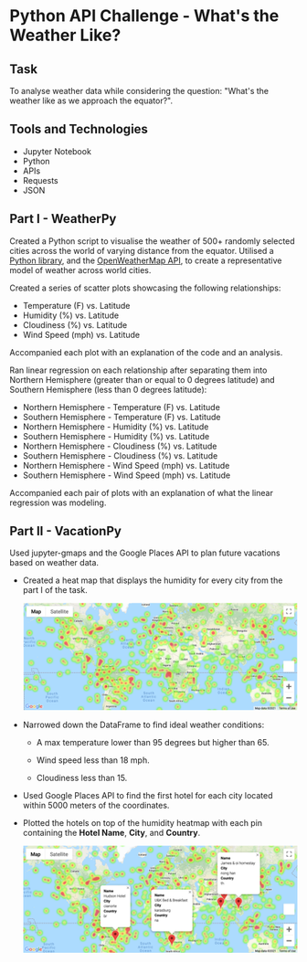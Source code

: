 # Python API Challenge - What's the Weather Like?


## Task

To analyse weather data while considering the question: "What's the weather like as we approach the equator?". 

## Tools and Technologies

- Jupyter Notebook
- Python
- APIs
- Requests
- JSON


## Part I - WeatherPy

Created a Python script to visualise the weather of 500+ randomly selected cities across the world of varying distance from the equator. Utilised a [Python library](https://pypi.python.org/pypi/citipy),  and the [OpenWeatherMap API](https://openweathermap.org/api), to create a representative model of weather across world cities.

Created a series of scatter plots showcasing the following relationships:

* Temperature (F) vs. Latitude
* Humidity (%) vs. Latitude
* Cloudiness (%) vs. Latitude
* Wind Speed (mph) vs. Latitude

Accompanied each plot with an explanation of the code and an analysis.

Ran linear regression on each relationship after separating them into Northern Hemisphere (greater than or equal to 0 degrees latitude) and Southern Hemisphere (less than 0 degrees latitude):

* Northern Hemisphere - Temperature (F) vs. Latitude
* Southern Hemisphere - Temperature (F) vs. Latitude
* Northern Hemisphere - Humidity (%) vs. Latitude
* Southern Hemisphere - Humidity (%) vs. Latitude
* Northern Hemisphere - Cloudiness (%) vs. Latitude
* Southern Hemisphere - Cloudiness (%) vs. Latitude
* Northern Hemisphere - Wind Speed (mph) vs. Latitude
* Southern Hemisphere - Wind Speed (mph) vs. Latitude

Accompanied each pair of plots with an explanation of what the linear regression was modeling.


## Part II - VacationPy

Used jupyter-gmaps and the Google Places API to plan future vacations based on weather data.

* Created a heat map that displays the humidity for every city from the part I of the task.

  ![heatmap](VacationPy/VacationPy_heatmap.png)

* Narrowed down the DataFrame to find ideal weather conditions: 

  * A max temperature lower than 95 degrees but higher than 65.

  * Wind speed less than 18 mph.

  * Cloudiness less than 15.

* Used Google Places API to find the first hotel for each city located within 5000 meters of the coordinates.

* Plotted the hotels on top of the humidity heatmap with each pin containing the **Hotel Name**, **City**, and **Country**.

  ![hotel map](VacationPy/VacationPy_heatmap_with_hotel_info.png)


